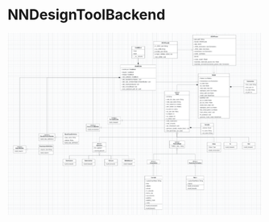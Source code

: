# NNDesignToolBackend

![alt text](https://github.com/umurotti/NNDesignToolBackend/blob/main/doc/UMLClassDiagram.png)
